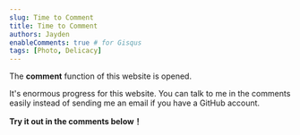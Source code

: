 ```yaml
---
slug: Time to Comment
title: Time to Comment
authors: Jayden
enableComments: true # for Gisqus
tags: [Photo, Delicacy]
---
```


The **comment** function of this website is opened. 

It's enormous progress for this website. You can talk to me in the comments easily instead of sending me an email if you have a GitHub account.

**Try it out in the comments below！**